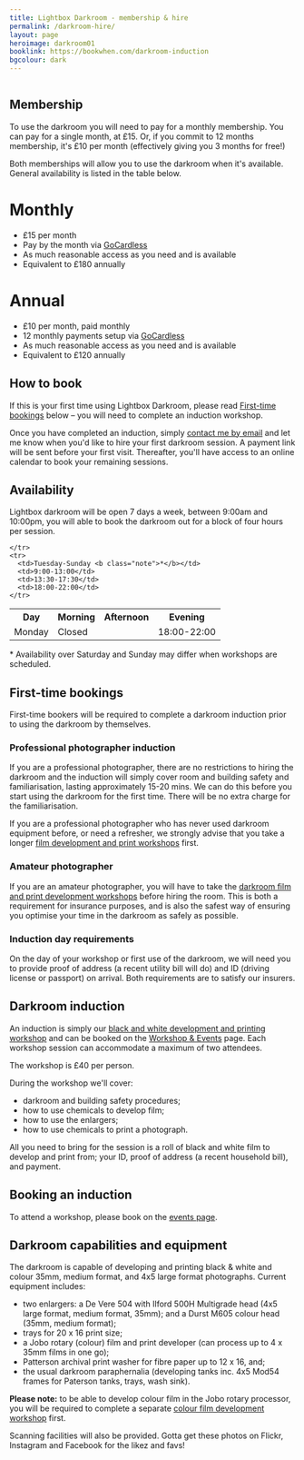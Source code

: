 ```yaml
---
title: Lightbox Darkroom - membership & hire
permalink: /darkroom-hire/
layout: page
heroimage: darkroom01
booklink: https://bookwhen.com/darkroom-induction
bgcolour: dark
---
```


<p class="photo"><img src="{{ site.baseurl }}/assets/images/{{ page.heroimage }}.jpg" alt="" /></p>

<!--
<blockquote class="quote">
  <p class="quote-quote">You don't take a photograph, you make it.</p>
  <footer class="quote-attribution">
    <p>Ansel Adams</p>
  </footer>
</blockquote>

In a world where making photographs now rarely leave a digital screen, why not slow down and create something tangible and permanent with your own hands? -->

## Membership

To use the darkroom you will need to pay for a monthly membership. You can pay for a single month, at £15. Or, if you commit to 12 months membership, it's £10 per month (effectively giving you 3 months for free!)

Both memberships will allow you to use the darkroom when it's available. General availability is listed in the table below.

<div class="membership-cta-wrap">
  <div class="membership-cta">
    <h1 class="membership-cta-title">Monthly</h1>
    <ul class="membership-cta-list">
      <li>&pound;15 per month</li>
      <li>Pay by the month via <a href="http://www.gocardless.com">GoCardless</a></li>
      <li>As much reasonable access as you need and is available</li>
      <li>Equivalent to &pound;180 annually</li>
    </ul>
    <!-- <button class="membership-cta-book">
      <a href="#">£15 per month</a>
    </button> -->
    <!-- <p class="membership-cta-footnote">
      Equivalent to £180 annually
    </p> -->
  </div>
  <div class="membership-cta">
    <h1 class="membership-cta-title">Annual</h1>
    <ul class="membership-cta-list">
      <li>&pound;10 per month, paid monthly</li>
      <li>12 monthly payments setup via <a href="http://www.gocardless.com">GoCardless</a></li>
      <li>As much reasonable access as you need and is available</li>
      <li>Equivalent to &pound;120 annually</li>
    </ul>
    <!-- <button class="membership-cta-book">
      <a href="#">£10 per month</a>
    </button> -->
    <!-- <p class="membership-cta-footnote">
      Equivalent to £120 annually
    </p> -->
  </div>
</div>

## How to book
If this is your first time using Lightbox Darkroom, please read <a href="#firsttimebooking">First-time bookings</a> below – you will need to complete an induction workshop.

Once you have completed an induction, simply <a class="highlight-inline" href="mailto:info@lightbox.photo">contact me by email</a> and let me know when you'd like to hire your first darkroom session. A payment link will be sent before your first visit. Thereafter, you'll have access to an online calendar to book your remaining sessions.


## Availability
Lightbox darkroom will be open 7 days a week, between 9:00am and 10:00pm, you will able to book the darkroom out for a block of four hours per session.

<div class="timetable-wrap">
  <table class="timetable">
    <tr>
      <th>Day</th>
      <th>Morning</th>
      <th>Afternoon</th>
      <th>Evening</th>
    </tr>
    <tr>
      <td>Monday</td>
      <td colspan="2" class="aligncenter">Closed</td>
      <td>18:00-22:00</td>

    </tr>
    <tr>
      <td>Tuesday-Sunday <b class="note">*</b></td>
      <td>9:00-13:00</td>
      <td>13:30-17:30</td>
      <td>18:00-22:00</td>
    </tr>
  </table>
</div>

<p class="footnote"><span class="footnote-symbol">* </span>Availability over Saturday and Sunday may differ when workshops are scheduled.</p>



<!-- <p class="">
  <button class="event-price-book">See all sessions</button>
</p> -->

<section class="highlight highlight-light" id="induction">

<h2 class="highlight-title" id="firsttimebooking">First-time bookings</h2>
<p>First-time bookers will be required to complete a darkroom induction prior to using the darkroom by themselves.</p>

<h3>Professional photographer induction</h3>
<p>If you are a professional photographer, there are no restrictions to hiring the darkroom and the induction will simply cover room and building safety and familiarisation, lasting approximately 15-20 mins. We can do this before you start using the darkroom for the first time. There will be no extra charge for the familiarisation.</p>

<p>If you are a professional photographer who has never used darkroom equipment before, or need a refresher, we strongly advise that you take a longer <a href="/learn/">film development and print workshops</a> first.</p>

<h3>Amateur photographer</h3>
<p>If you are an amateur photographer, you will have to take the <a href="/learn/">darkroom film and print development workshops</a> before hiring the room. This is both a requirement for insurance purposes, and is also the safest way of ensuring you optimise your time in the darkroom as safely as possible.</p>

<h3>Induction day requirements</h3>
<p>On the day of your workshop or first use of the darkroom, we will need you to provide proof of address (a recent utility bill will do) and ID (driving license or passport) on arrival. Both requirements are to satisfy our insurers.</p>
<!--
## Make a booking
<iframe class="schedule" src="https://bookwhen.com/lightbox/iframe" frameborder="0" scrolling="yes" seamless="seamless" style="display: block; border: none; width: 100%; height: 100%;"></iframe> -->

</section>

<section class="highlight" id="induction">

  <h1 class="highlight-title">Darkroom induction</h1>
  <p>An induction is simply our <a href="/learn/black-and-white-workshop">black and white development and printing workshop</a> and can be booked on the <a href="/learn/">Workshop & Events</a> page. Each workshop session can accommodate a maximum of two attendees.</p>

  <p>The workshop is &pound;40 per person.</p>

  <p>During the workshop we'll cover:</p>
  <ul>
    <li>darkroom and building safety procedures;</li>
    <li>how to use chemicals to develop film;</li>
    <li>how to use the enlargers;</li>
    <li>how to use chemicals to print a photograph.</li>
  </ul>

  <p>All you need to bring for the session is a roll of black and white film to develop and print from; your ID, proof of address (a recent household bill), and payment.</p>

  <h2>Booking an induction</h2>
  To attend a workshop, please book on the <a href="/learn/">events page</a>.

<!--
  <p class="">
    <button class="event-price-book"><a href="{{ page.booklink }}">Book an induction</a></button>
  </p> -->
</section>


## Darkroom capabilities and equipment
The darkroom is capable of developing and printing black & white and colour 35mm, medium format, and 4x5 large format photographs. Current equipment includes:

* two enlargers: a De Vere 504 with Ilford 500H Multigrade head (4x5 large format, medium format,  35mm); and a Durst M605 colour head (35mm, medium format);
* trays for 20 x 16 print size;
* a Jobo rotary (colour) film and print developer (can process up to 4 x 35mm films in one go);
* Patterson archival print washer for fibre paper up to 12 x 16, and;
* the usual darkroom paraphernalia (developing tanks inc. 4x5 Mod54 frames for Paterson tanks, trays, wash sink).

<p><b>Please note:</b> to be able to develop colour film in the Jobo rotary processor, you will be required to complete a separate <a href="/learn/colour-film-development">colour film development workshop</a> first.</p>

Scanning facilities will also be provided. Gotta get these photos on Flickr, Instagram and Facebook for the likez and favs!
